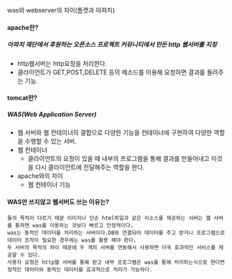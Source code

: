was와 webserver의 차이(톰캣과 아파치)

#### apache란?
##### 아파치 재단에서 후원하는 오픈소스 프로젝트 커뮤니티에서 만든 http 웹서버를 지칭
+ http웹서버는 http요청을 처리한다.
+ 클라이언트가 GET,POST,DELETE 등의 메소드를 이용해 요청하면 결과를 돌려주는 기능.
#### tomcat란?
##### WAS(Web Application Server)
+ 웹 서버와 웹 컨테이너의 결합으로 다양한 기능을 컨테이너에 구현하여 다양한 역할을 수행할 수 있는 서버.
+ 웹 컨테이너
    + 클라이언트의 요청이 있을 때 내부의 프로그램을 통해 결과를 만들어내고 이것을 다시 클라이언트에 전달해주는 역할을 한다.
+ apache와의 차이
    + 웹 컨테이너 기능
#### WAS만 쓰지않고 웹서버도 쓰는 이유는?
    둘의 목적이 다르기 때문 이미지나 단순 html파일과 같은 리소스를 제공하는 서버는 웹 서버를 통하면 was를 이용하는 것보다 빠르고 안정적이다.
    was는 동적인 데이터를 처리하는 서버이다.DB와 연결되어 데이터를 주고 받거나 프로그램으로 데이터 조작이 필요한 경우에는 was를 활용 해야 한다.
    두 서버의 목적의 차이 때문에 두 개의 서버를 연동해서 사용하면 더욱 효과적인 서비스를 제공할 수 있다.
    사용자 요청은 http웹 서버를 통해 받고 내부 프로그램은 was를 통해 처리하는식으로 한다면 정적인 데이터와 동적인 데이터를 효과적으로 처리가 가능하다.